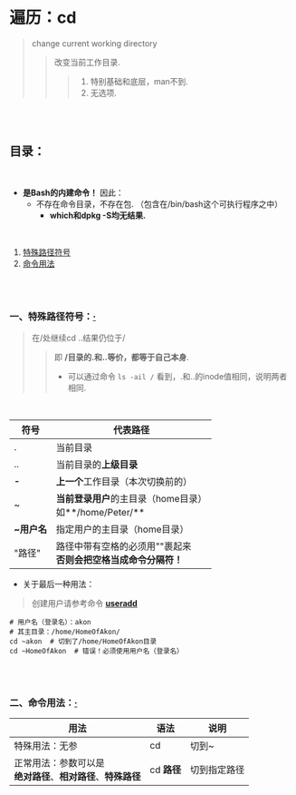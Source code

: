 # 遍历：cd
> change current working directory
>
>> 改变当前工作目录.
>>
>>> 1. 特别基础和底层，man不到.
>>> 2. 无选项.

<br><br>

## 目录：

<br>

- **是Bash的内建命令！** 因此：
   - 不存在命令目录，不存在包. （包含在/bin/bash这个可执行程序之中）
      - **which和dpkg -S均无结果.**

<br>

1. [特殊路径符号](#一特殊路径符号)
2. [命令用法](#二命令用法)

<br><br>

### 一、特殊路径符号：[·](#目录)
> 在/处继续cd ..结果仍位于/
>
>> 即 **/目录的.和..等价，都等于自己本身**.
>>
>> - 可以通过命令 `ls -ail /` 看到，.和..的inode值相同，说明两者相同.

<br>

| 符号 | 代表路径 |
| --- | --- |
| . | 当前目录 |
| .. | 当前目录的**上级目录** |
| **-** | **上一个**工作目录（本次切换前的）|
| ~ | **当前登录用户**的主目录（home目录）<br>如**/home/Peter/** |
| **~用户名** | 指定用户的主目录（home目录）|
| "路径" | 路径中带有空格的必须用""裹起来<br>**否则会把空格当成命令分隔符！**|

- 关于最后一种用法：

> 创建用户请参考命令 [**useradd**]()

```shell
# 用户名（登录名）：akon
# 其主目录：/home/HomeOfAkon/
cd ~akon  # 切到了/home/HomeOfAkon目录
cd ~HomeOfAkon  # 错误！必须使用用户名（登录名）
```

<br><br>

### 二、命令用法：[·](#目录)

| 用法 | 语法 | 说明 |
| --- | --- | --- |
| 特殊用法：无参 | cd | 切到~ |
| 正常用法：参数可以是<br>**绝对路径**、**相对路径**、**特殊路径** | cd **路径** | 切到指定路径 |
